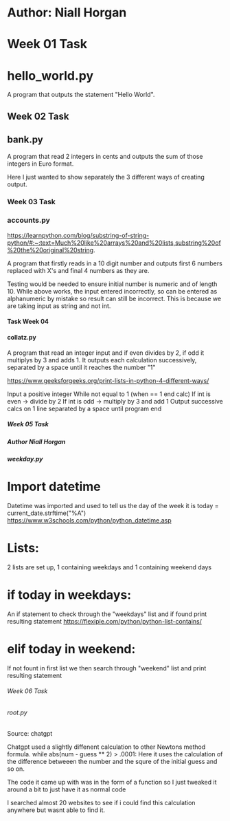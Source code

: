 # Author: Niall Horgan

# Week 01 Task
# hello_world.py

A program that outputs the statement "Hello World".



## Week 02 Task
## bank.py

A program that read 2 integers in cents and outputs the sum of those integers in Euro format.

Here I just wanted to show separately the 3 different ways of creating output. 


### Week 03 Task 
### accounts.py

https://learnpython.com/blog/substring-of-string-python/#:~:text=Much%20like%20arrays%20and%20lists,substring%20of%20the%20original%20string.

A program that firstly reads in a 10 digit number and outputs first 6 numbers 
replaced with X's and final 4 numbers as they are.

Testing would be needed to ensure initial number is numeric and of length 10.
While above works, the input entered incorrectly, so can be entered as alphanumeric by mistake so result can still be incorrect.
This is because we are taking input as string and not int.




#### Task Week 04
#### collatz.py

A program that read an integer input and if even divides by 2, if odd it multiplys by 3 and adds 1.
It outputs each calculation successively, separated by a space until it reaches the number "1"

https://www.geeksforgeeks.org/print-lists-in-python-4-different-ways/

Input a positive integer
While not equal to 1 (when == 1 end calc)
If int is even -> divide by 2
If int is odd  -> multiply by 3 and add 1
Output successive calcs on 1 line separated by a space until program end



##### Week 05 Task
##### Author Niall Horgan
##### weekday.py

# Import datetime
Datetime was imported and used to tell us the day of the week it is
today = current_date.strftime("%A")
https://www.w3schools.com/python/python_datetime.asp

# Lists: 
2 lists are set up, 1 containing weekdays and 1 containing weekend days

# if today in weekdays:
An if statement to check through the "weekdays" list and if found print resulting statement
https://flexiple.com/python/python-list-contains/

# elif today in weekend:
If not fount in first list we then search through "weekend" list and print resulting statement



###### Week 06 Task
###### root.py

Source: chatgpt

Chatgpt used a slightly diffenent calculation to other Newtons method formula.
while abs(num - guess ** 2) > .0001:
Here it uses the calculation of the difference betweeen the number and the squre  of the initial guess and so on.

The code it came up with was in the form of a function so I just tweaked it around a bit to just have it as normal code

I searched almost 20 websites to see if i could find this calculation anywhere but wasnt able to find it.


